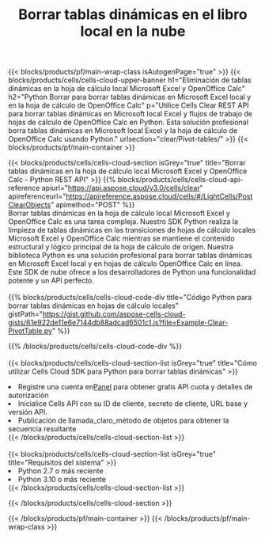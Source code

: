 ﻿---
title:  Borrar tablas dinámicas en el libro local en la nube
description: API y SDK en la nube para borrar tablas dinámicas en Microsoft Excel y OpenOffice Calc. Borre tablas dinámicas en hojas de cálculo locales mediante Cells Cloud API. El SDK admite tipos de lenguajes de desarrollo. Incluyen Android, C#, Go, Java, NodeJS, Perl, PHP, Python, Ruby y Swift.
---
{{< blocks/products/pf/main-wrap-class isAutogenPage="true" >}}
{{< blocks/products/cells/cells-cloud-upper-banner h1="Eliminación de tablas dinámicas en la hoja de cálculo local Microsoft Excel y OpenOffice Calc" h2="Python Borrar para borrar tablas dinámicas en Microsoft Excel local y en la hoja de cálculo de OpenOffice Calc" p="Utilice Cells Clear REST API para borrar tablas dinámicas en Microsoft local Excel y flujos de trabajo de hojas de cálculo de OpenOffice Calc en Python. Esta solución profesional borra tablas dinámicas en Microsoft local Excel y la hoja de cálculo de OpenOffice Calc usando Python." urlsection="clear/Pivot-tables/" >}}
{{< blocks/products/pf/main-container >}}

{{< blocks/products/cells/cells-cloud-section isGrey="true" title="Borrar tablas dinámicas en la hoja de cálculo local Microsoft Excel y OpenOffice Calc - Python REST API" >}}
{{% blocks/products/cells/cells-cloud-api-reference apiurl="https://api.aspose.cloud/v3.0/cells/clear" apireferenceurl="https://apireference.aspose.cloud/cells/#/LightCells/PostClearObjects" apimethod="POST" %}}
<br/>
Borrar tablas dinámicas en la hoja de cálculo local Microsoft Excel y OpenOffice Calc es una tarea compleja. Nuestro SDK Python realiza la limpieza de tablas dinámicas en las transiciones de hojas de cálculo locales Microsoft Excel y OpenOffice Calc mientras se mantiene el contenido estructural y lógico principal de la hoja de cálculo de origen. Nuestra biblioteca Python es una solución profesional para borrar tablas dinámicas en Microsoft Excel local y en hojas de cálculo OpenOffice Calc en línea. Este SDK de nube ofrece a los desarrolladores de Python una funcionalidad potente y un API perfecto.
<br/>
<br/>
{{% blocks/products/cells/cells-cloud-code-div title="Código Python para borrar tablas dinámicas en hojas de cálculo locales" gistPath="https://gist.github.com/aspose-cells-cloud-gists/61e922de11e6e7144db88adcad6501c1.js?file=Example-Clear-PivotTable.py" %}}
  
{{% /blocks/products/cells/cells-cloud-code-div %}}
<br/>
<br/>
{{< blocks/products/cells/cells-cloud-section-list isGrey="true" title="Cómo utilizar Cells Cloud SDK para Python para borrar tablas dinámicas" >}}
<li> Registre una cuenta en<a href="https://dashboard.aspose.cloud/">Panel</a> para obtener gratis API cuota y detalles de autorización</li>
<li>Inicialice Cells API con su ID de cliente, secreto de cliente, URL base y versión API.</li>
<li>Publicación de llamada_claro_método de objetos para obtener la secuencia resultante</li>
{{< /blocks/products/cells/cells-cloud-section-list >}}
<br/>
<br/>
{{< blocks/products/cells/cells-cloud-section-list isGrey="true" title="Requisitos del sistema" >}}
<li>Python 2.7 o más reciente</li>
<li>Python 3.10 o más reciente</li>
{{< /blocks/products/cells/cells-cloud-section-list >}}

{{< /blocks/products/cells/cells-cloud-section >}}

{{< /blocks/products/pf/main-container >}}
{{< /blocks/products/pf/main-wrap-class >}}

